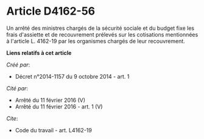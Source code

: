 # Article D4162-56

Un arrêté des ministres chargés de la sécurité sociale et du budget fixe les frais d'assiette et de recouvrement prélevés sur
les cotisations mentionnées à l'article L. 4162-19 par les organismes chargés de leur recouvrement.

**Liens relatifs à cet article**

_Créé par_:

  - Décret n°2014-1157 du 9 octobre 2014 - art. 1

_Cité par_:

  - Arrêté du 11 février 2016 (V)
  - Arrêté du 11 février 2016 - art. 1 (V)

_Cite_:

  - Code du travail - art. L4162-19
